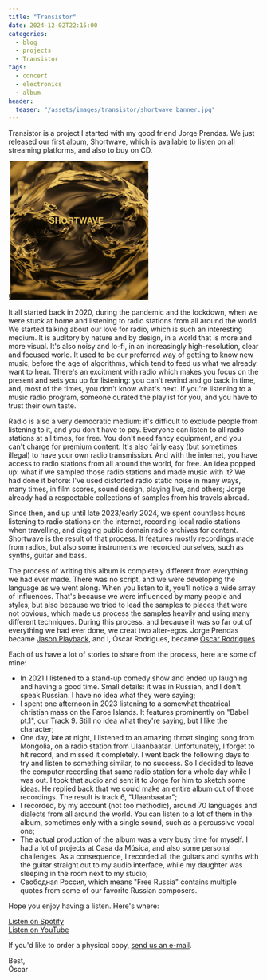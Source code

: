 ```yaml
---
title: "Transistor"
date: 2024-12-02T22:15:00
categories:
  - blog
  - projects
  - Transistor
tags:
  - concert
  - electronics
  - album
header:
  teaser: "/assets/images/transistor/shortwave_banner.jpg"
---
```


Transistor is a project I started with my good friend Jorge Prendas. We just released our first album, Shortwave, which is available to listen on all streaming platforms, and also to buy on CD.

!<img src="/assets/images/transistor/shortwave.jpg" alt="Cover of the Shortwave album, released  on November 28th 2024" width="55%">


It all started back in 2020, during the pandemic and the lockdown, when we were stuck at home and listening to radio stations from all around the world. We started talking about our love for radio, which is such an interesting medium. It is auditory by nature and by design, in a world that is more and more visual. It's also noisy and lo-fi, in an increasingly high-resolution, clear and focused world. It used to be our preferred way of getting to know new music, before the age of algorithms, which tend to feed us what we already want to hear. There's an excitment with radio which makes you focus on the present and sets you up for listening: you can't rewind and go back in time, and, most of the times, you don't know what's next. If you're listening to a music radio program, someone curated the playlist for you, and you have to trust their own taste.

Radio is also a very democratic medium: it's difficult to exclude people from listening to it, and you don't have to pay. Everyone can listen to all radio stations at all times, for free. You don't need fancy equipment, and you can't charge for premium content. It's also fairly easy (but sometimes illegal) to have your own radio transmission. And with the internet, you have access to radio stations from all around the world, for free.
An idea popped up: what if we sampled those radio stations and made music with it? We had done it before: I've used distorted radio static noise in many ways, many times, in film scores, sound design, playing live, and others; Jorge already had a respectable collections of samples from his travels abroad.

Since then, and up until late 2023/early 2024, we spent countless hours listening to radio stations on the internet, recording local radio stations when travelling, and digging public domain radio archives for content. Shortwave is the result of that process. It features mostly recordings made from radios, but also some instruments we recorded ourselves, such as synths, guitar and bass. 

The process of writing this album is completely different from everything we had ever made. There was no script, and we were developing the language as we went along. When you listen to it, you'll notice a wide array of influences. That's because we were influenced by many people and styles, but also because we tried to lead the samples to places that were not obvious, which made us process the samples heavily and using many different techniques. During this process, and because it was so far out of everything we had ever done, we creat two alter-egos. Jorge Prendas became [Jason Playback](https://transistormusic.github.io/jp/), and I, Óscar Rodrigues, became [Óscar Rodrigues](https://transistormusic.github.io/or/)

Each of us have a lot of stories to share from the process, here are some of mine:

- In 2021 I listened to a stand-up comedy show and ended up laughing and having a good time. Small details: it was in Russian, and I don't speak Russian. I have no idea what they were saying;
- I spent one afternoon in 2023 listening to a somewhat theatrical christian mass on the Faroe Islands. It features prominently on "Babel pt.1", our Track 9. Still no idea what they're saying, but I like the character;
- One day, late at night, I listened to an amazing throat singing song from Mongolia, on a radio station from Ulaanbaatar. Unfortunately, I forget to hit record, and missed it completely. I went back the following days to try and listen to something similar, to no success. So I decided to leave the computer recording that same radio station for a whole day while I was out. I took that audio and sent it to Jorge for him to sketch some ideas. He replied back that we could make an entire album out of those recordings. The result is track 6, "Ulaanbaatar";
- I recorded, by my account (not too methodic), around 70 languages and dialects from all around the world. You can listen to a lot of them in the album, sometimes only with a single sound, such as a percussive vocal one;
- The actual production of the album was a very busy time for myself. I had a lot of projects at Casa da Música, and also some personal challenges. As a consequence, I recorded all the guitars and synths with the guitar straight out to my audio interface, while my daughter was sleeping in the room next to my studio;
- Свободная Россия, which means "Free Russia" contains multiple quotes from some of our favorite Russian composers.

Hope you enjoy having a listen. Here's where:

[Listen on Spotify](https://open.spotify.com/album/2N0b6nErRkixvIjMW7zeQP?si=XGiIRpC3S6C5cCS_8oAaZg)\
[Listen on YouTube](https://www.youtube.com/watch?v=C14QmRGuFDk&list=OLAK5uy_m5oHvaG7-SHJhOuKplwx2JUy5qtcLzosI)

If you'd like to order a physical copy, [send us an e-mail](mailto:transistor.pt@gmail.com).

Best,\
Óscar